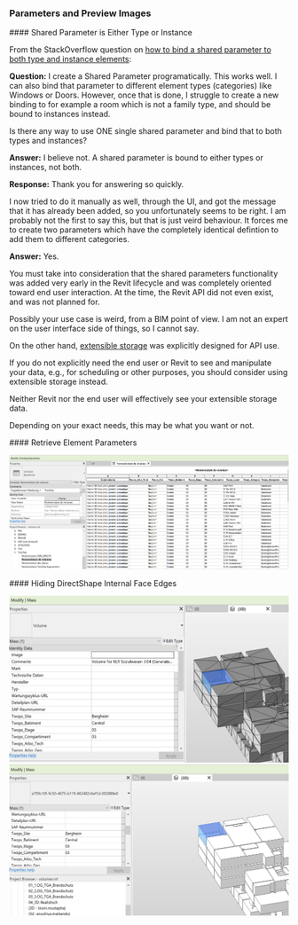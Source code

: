 <head>
<meta http-equiv="Content-Type" content="text/html; charset=utf-8">
<link rel="stylesheet" type="text/css" href="bc.css">
<script src="https://cdn.rawgit.com/google/code-prettify/master/loader/run_prettify.js" type="text/javascript"></script>
</head>

<!---

- Get Preview Image from Revit API
  https://forums.autodesk.com/t5/revit-api-forum/get-preview-image-from-revit-api/m-p/8985870

- How to bind a Shared Parameter to elements of both Type and Instance
  https://stackoverflow.com/questions/57653886/how-to-bind-a-shared-parameter-to-elements-of-both-type-and-instance


twitter:

Parameters and preview images in the #RevitAPI @AutodeskForge @AutodeskRevit #bim #DynamoBim #ForgeDevCon 

&ndash; 
...


linkedin:


#bim #DynamoBim #ForgeDevCon #Revit #API #IFC #SDK #AI #VisualStudio #Autodesk #AEC #adsk

the [Revit API discussion forum](http://forums.autodesk.com/t5/revit-api-forum/bd-p/160) thread

<p style="font-size: 80%; font-style:italic"></p>

-->

### Parameters and Preview Images





####<a name="3"></a> Shared Parameter is Either Type or Instance

From the StackOverflow question
on [how to bind a shared parameter to both type and instance elements](https://stackoverflow.com/questions/57653886/how-to-bind-a-shared-parameter-to-elements-of-both-type-and-instance):

**Question:** I create a Shared Parameter programatically. This works well. I can also bind that parameter to different element types (categories) like Windows or Doors. However, once that is done, I struggle to create a new binding to for example a room which is not a family type, and should be bound to instances instead.

Is there any way to use ONE single shared parameter and bind that to both types and instances?

**Answer:** I believe not. A shared parameter is bound to either types or instances, not both.

**Response:** Thank you for answering so quickly.

I now tried to do it manually as well, through the UI, and got the message that it has already been added, so you unfortunately seems to be right. I am probably not the first to say this, but that is just veird behaviour. It forces me to create two parameters which have the completely identical defintion to add them to different categories.

**Answer:** Yes.

You must take into consideration that the shared parameters functionality was added very early in the Revit lifecycle and was completely oriented toward end user interaction. At the time, the Revit API did not even exist, and was not planned for.

Possibly your use case is weird, from a BIM point of view. I am not an expert on the user interface side of things, so I cannot say.

On the other hand, [extensible storage](http://thebuildingcoder.typepad.com/blog/about-the-author.html#5.23) was explicitly designed for API use.

If you do not explicitly need the end user or Revit to see and manipulate your data, e.g., for scheduling or other purposes, you should consider using extensible storage instead.

Neither Revit nor the end user will effectively see your extensible storage data.

Depending on your exact needs, this may be what you want or not.

####<a name="4"></a> Retrieve Element Parameters

<center>
<img src="img/pl_directshape_parameters.png" alt="DirectShape parameters">  <!-- width="100" -->
</center>

####<a name="4"></a> Hiding DirectShape Internal Face Edges

<center>
<img src="img/pl_volume_directshape.png" alt="DirectShape internal face edges">  <!-- width="100" -->
</center>

<center>
<img src="img/pl_volume_dynamo.png" alt="Dynamo volumes">  <!-- width="100" -->
</center>

<pre class="code">
</pre>
